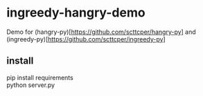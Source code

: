 # ingreedy-hangry-demo
Demo for (hangry-py)[https://github.com/scttcper/hangry-py] and (ingreedy-py)[https://github.com/scttcper/ingreedy-py]


## install
pip install requirements  
python server.py
